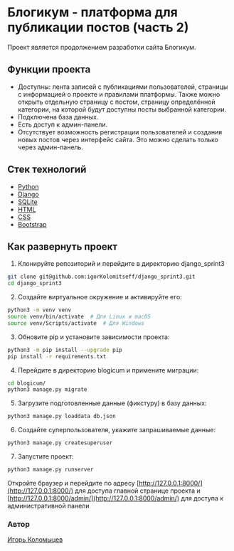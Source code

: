 # Блогикум - платформа для публикации постов (часть 2)

Проект является продолжением разработки сайта Блогикум. 

## Функции проекта

* Доступны: лента записей с публикациями пользователей, страницы с информацией 
о проекте и правилами платформы. Также можно открыть отдельную страницу с 
постом, страницу определённой категории, на которой будут доступны посты 
выбранной категории.
* Подключена база данных.
* Есть доступ к админ-панели.
* Отсутствует возможность регистрации пользователей и создания новых постов 
через интерфейс сайта. Это можно сделать только через админ-панель.

## Стек технологий
* [Python](https://www.python.org/)
* [Django](https://www.djangoproject.com/)
* [SQLite](https://www.sqlite.org/)
* [HTML](https://developer.mozilla.org/ru/docs/Web/HTML)
* [CSS](https://developer.mozilla.org/ru/docs/Web/CSS)
* [Bootstrap](https://getbootstrap.com/)

## Как развернуть проект
1. Клонируйте репозиторий и перейдите в директорию django_sprint3
```bash
git clone git@github.com:igorKolomitseff/django_sprint3.git
cd django_sprint3
```

2. Создайте виртуальное окружение и активируйте его:
```bash
python3 -m venv venv
source venv/bin/activate  # Для Linux и macOS
source venv/Scripts/activate  # Для Windows
```

3. Обновите pip и установите зависимости проекта:
```bash
python3 -m pip install --upgrade pip
pip install -r requirements.txt
```

4. Перейдите в директорию blogicum и примените миграции:
```bash
cd blogicum/
python3 manage.py migrate
```

5. Загрузите подготовленные данные (фикстуру) в базу данных:
```bash
python3 manage.py loaddata db.json 
```

6. Создайте суперпользователя, укажите запрашиваемые данные:
```bash
python3 manage.py createsuperuser
```

7. Запустите проект:
```bash
python3 manage.py runserver
```

Откройте браузер и перейдите по адресу 
[http://127.0.0.1:8000/](http://127.0.0.1:8000/) для доступа главной странице 
проекта и [http://127.0.0.1:8000/admin/](http://127.0.0.1:8000/admin/) для 
доступа к административной панели

### Автор

[Игорь Коломыцев](https://github.com/igorKolomitseff)
